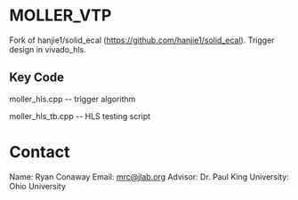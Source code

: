 # MOLLER_VTP
Fork of hanjie1/solid_ecal (https://github.com/hanjie1/solid_ecal). Trigger design in vivado_hls. 

## Key Code
moller_hls.cpp -- trigger algorithm 

moller_hls_tb.cpp -- HLS testing script 

# Contact
Name: Ryan Conaway
Email: mrc@jlab.org
Advisor: Dr. Paul King
University: Ohio University